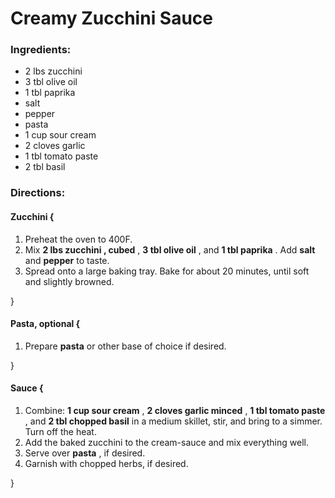 # Creamy Zucchini Sauce 

### Ingredients: 
* 2 lbs zucchini
* 3 tbl olive oil
* 1 tbl paprika
*  salt
*  pepper
*  pasta
* 1 cup sour cream
* 2 cloves garlic
* 1 tbl tomato paste
* 2 tbl basil

### Directions: 

#### Zucchini {
1. Preheat the oven to 400F. 
2. Mix **2 lbs zucchini , cubed** , **3 tbl olive oil** , and **1 tbl paprika** . Add **salt** and **pepper** to taste. 
3. Spread onto a large baking tray. Bake for about 20 minutes, until soft and slightly browned. 

}


#### Pasta, optional {
1. Prepare **pasta** or other base of choice if desired. 

}


#### Sauce {
1. Combine: **1 cup sour cream** , **2 cloves garlic minced** , **1 tbl tomato paste** , and **2 tbl chopped basil** in a medium skillet, stir, and bring to a simmer. Turn off the heat. 
2. Add the baked zucchini to the cream-sauce and mix everything well. 
3. Serve over **pasta** , if desired. 
4. Garnish with chopped herbs, if desired. 

}

